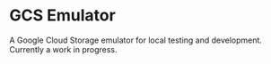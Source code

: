 # GCS Emulator
A Google Cloud Storage emulator for local testing and development. Currently a work in progress.
